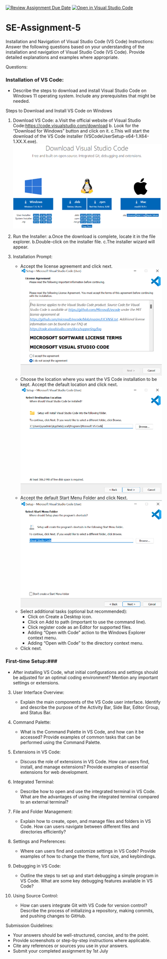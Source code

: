 [![Review Assignment Due Date](https://classroom.github.com/assets/deadline-readme-button-22041afd0340ce965d47ae6ef1cefeee28c7c493a6346c4f15d667ab976d596c.svg)](https://classroom.github.com/a/XoLGRbHq)
[![Open in Visual Studio Code](https://classroom.github.com/assets/open-in-vscode-2e0aaae1b6195c2367325f4f02e2d04e9abb55f0b24a779b69b11b9e10269abc.svg)](https://classroom.github.com/online_ide?assignment_repo_id=15275399&assignment_repo_type=AssignmentRepo)
# SE-Assignment-5
Installation and Navigation of Visual Studio Code (VS Code)
 Instructions:
Answer the following questions based on your understanding of the installation and navigation of Visual Studio Code (VS Code). Provide detailed explanations and examples where appropriate.

 Questions:

### Installation of VS Code: ###
   - Describe the steps to download and install Visual Studio Code on Windows 11 operating system. Include any prerequisites that might be needed.
  
Steps to Download and Install VS Code on Windows
1. Download VS Code:
   a.Visit the official website of Visual Studio Code:https://code.visualstudio.com/download
   b. Look for the “Download for Windows” button and click on it.
   c.This will start the download of the VS Code installer (VSCodeUserSetup-x64-1.X64-1.XX.X.exe).
   ![alt text](<vscode landing page.png>)

2. Run the Installer:
   a.Once the download is complete, locate it in the file explorer.
   b.Double-click on the installer file.
   c.The installer wizard will appear.

3. Installation Prompt:
    - Accept the license agreement and click next.
    ![alt text](<accept license agreement.png>)
    - Choose the location where you want the VS Code installation to be kept. Accept the default location and click next.
    ![alt text](<vscode location.png>)
    - Accept the default Start Menu Folder and click Next.
    ![alt text](<start menu.png>)
    - Select additional tasks (optional but recommended):
       - Click on Create a Desktop icon.
       - Click on Add to path (important to use the command line).
       - Click register code as an Editor for supported files.
       - Adding “Open with Code” action to the Windows Explorer context menu.
       - Adding “Open with Code” to the directory context menu.
    - Click next.


### First-time Setup:###
   - After installing VS Code, what initial configurations and settings should be adjusted for an optimal coding environment? Mention any important settings or extensions.

3. User Interface Overview:
   - Explain the main components of the VS Code user interface. Identify and describe the purpose of the Activity Bar, Side Bar, Editor Group, and Status Bar.

4. Command Palette:
   - What is the Command Palette in VS Code, and how can it be accessed? Provide examples of common tasks that can be performed using the Command Palette.

5. Extensions in VS Code:
   - Discuss the role of extensions in VS Code. How can users find, install, and manage extensions? Provide examples of essential extensions for web development.

6. Integrated Terminal:
   - Describe how to open and use the integrated terminal in VS Code. What are the advantages of using the integrated terminal compared to an external terminal?

7. File and Folder Management:
   - Explain how to create, open, and manage files and folders in VS Code. How can users navigate between different files and directories efficiently?

8. Settings and Preferences:
   - Where can users find and customize settings in VS Code? Provide examples of how to change the theme, font size, and keybindings.

9. Debugging in VS Code:
   - Outline the steps to set up and start debugging a simple program in VS Code. What are some key debugging features available in VS Code?

10. Using Source Control:
    - How can users integrate Git with VS Code for version control? Describe the process of initializing a repository, making commits, and pushing changes to GitHub.

 Submission Guidelines:
- Your answers should be well-structured, concise, and to the point.
- Provide screenshots or step-by-step instructions where applicable.
- Cite any references or sources you use in your answers.
- Submit your completed assignment by 1st July 

